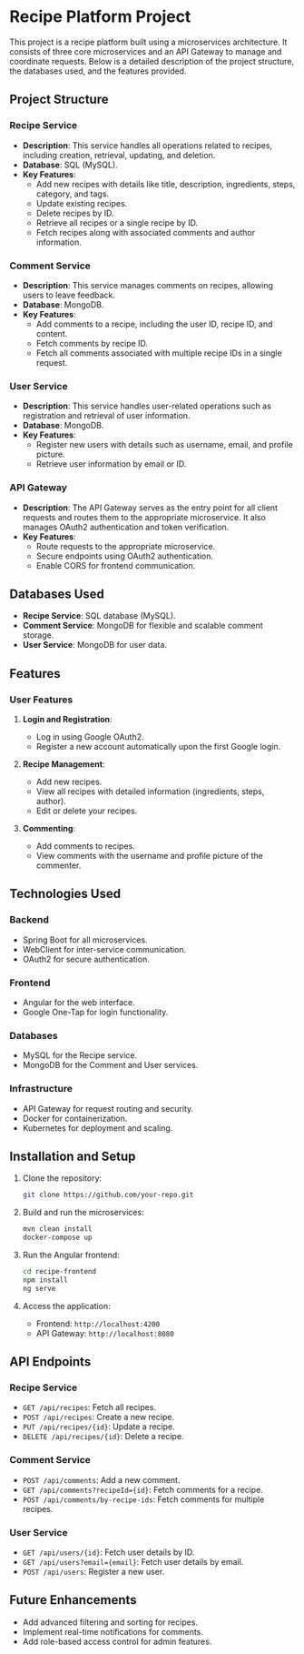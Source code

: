 # Recipe Platform Project

This project is a recipe platform built using a microservices architecture. It consists of three core microservices and an API Gateway to manage and coordinate requests. Below is a detailed description of the project structure, the databases used, and the features provided.

## Project Structure

### Recipe Service

- **Description**: This service handles all operations related to recipes, including creation, retrieval, updating, and deletion.
- **Database**: SQL (MySQL).
- **Key Features**:
  - Add new recipes with details like title, description, ingredients, steps, category, and tags.
  - Update existing recipes.
  - Delete recipes by ID.
  - Retrieve all recipes or a single recipe by ID.
  - Fetch recipes along with associated comments and author information.

### Comment Service

- **Description**: This service manages comments on recipes, allowing users to leave feedback.
- **Database**: MongoDB.
- **Key Features**:
  - Add comments to a recipe, including the user ID, recipe ID, and content.
  - Fetch comments by recipe ID.
  - Fetch all comments associated with multiple recipe IDs in a single request.

### User Service

- **Description**: This service handles user-related operations such as registration and retrieval of user information.
- **Database**: MongoDB.
- **Key Features**:
  - Register new users with details such as username, email, and profile picture.
  - Retrieve user information by email or ID.


### API Gateway
- **Description**: The API Gateway serves as the entry point for all client requests and routes them to the appropriate microservice. It also manages OAuth2 authentication and token verification.
- **Key Features**:
  - Route requests to the appropriate microservice.
  - Secure endpoints using OAuth2 authentication.
  - Enable CORS for frontend communication.

## Databases Used

- **Recipe Service**: SQL database (MySQL).
- **Comment Service**: MongoDB for flexible and scalable comment storage.
- **User Service**: MongoDB for user data.


## Features

### User Features
1. **Login and Registration**:
   - Log in using Google OAuth2.
   - Register a new account automatically upon the first Google login.

2. **Recipe Management**:
   - Add new recipes.
   - View all recipes with detailed information (ingredients, steps, author).
   - Edit or delete your recipes.

3. **Commenting**:
   - Add comments to recipes.
   - View comments with the username and profile picture of the commenter.

## Technologies Used

### Backend
- Spring Boot for all microservices.
- WebClient for inter-service communication.
- OAuth2 for secure authentication.

### Frontend
- Angular for the web interface.
- Google One-Tap for login functionality.

### Databases
- MySQL for the Recipe service.
- MongoDB for the Comment and User services.

### Infrastructure
- API Gateway for request routing and security.
- Docker for containerization.
- Kubernetes for deployment and scaling.

## Installation and Setup

1. Clone the repository:
   ```bash
   git clone https://github.com/your-repo.git
   ```

2. Build and run the microservices:
   ```bash
   mvn clean install
   docker-compose up
   ```

3. Run the Angular frontend:
   ```bash
   cd recipe-frontend
   npm install
   ng serve
   ```

4. Access the application:
   - Frontend: `http://localhost:4200`
   - API Gateway: `http://localhost:8080`

## API Endpoints

### Recipe Service
- `GET /api/recipes`: Fetch all recipes.
- `POST /api/recipes`: Create a new recipe.
- `PUT /api/recipes/{id}`: Update a recipe.
- `DELETE /api/recipes/{id}`: Delete a recipe.

### Comment Service
- `POST /api/comments`: Add a new comment.
- `GET /api/comments?recipeId={id}`: Fetch comments for a recipe.
- `POST /api/comments/by-recipe-ids`: Fetch comments for multiple recipes.

### User Service
- `GET /api/users/{id}`: Fetch user details by ID.
- `GET /api/users?email={email}`: Fetch user details by email.
- `POST /api/users`: Register a new user.

## Future Enhancements
- Add advanced filtering and sorting for recipes.
- Implement real-time notifications for comments.
- Add role-based access control for admin features.



